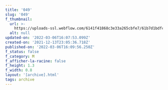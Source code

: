 ```yaml
---
title: '049'
slug: '049'
f_thumbnail:
  url: >-
    https://uploads-ssl.webflow.com/6141f41868c3e33a265cbfe7/61b7d1bdfc5551d9861a46b1_049.jpg
  alt: null
updated-on: '2022-03-06T16:07:53.099Z'
created-on: '2021-12-13T23:05:36.718Z'
published-on: '2022-03-06T16:09:56.250Z'
f_status: false
f_category: M
f_afficher-la-racine: false
f_height: 1.3
f_width: 0.8
layout: '[archive].html'
tags: archive
---
```



